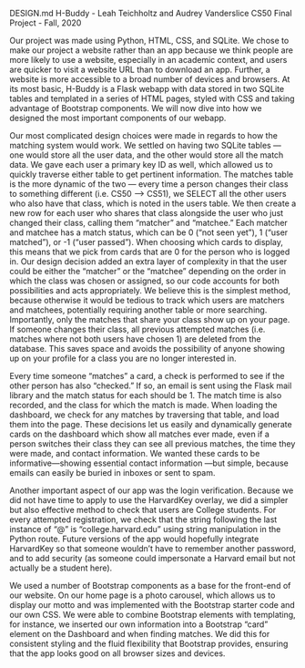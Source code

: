DESIGN.md
H-Buddy - Leah Teichholtz and Audrey Vanderslice
CS50 Final Project - Fall, 2020

Our project was made using Python, HTML, CSS, and SQLite. We chose to make our project a website rather than an app because we think
people are more likely to use a website, especially in an academic context, and users are quicker to visit a website URL than to
download an app. Further, a website is more accessible to a broad number of devices and browsers. At its most basic, H-Buddy is a
Flask webapp with data stored in two SQLite tables and templated in a series of HTML pages, styled with CSS and taking advantage of
Bootstrap components. We will now dive into how we designed the most important components of our webapp.

Our most complicated design choices were made in regards to how the matching system would work. We settled on having two SQLite
tables — one would store all the user data, and the other would store all the match data. We gave each user a primary key ID as well,
which allowed us to quickly traverse either table to get pertinent information. The matches table is the more dynamic of the
two — every time a person changes their class to something different (i.e. CS50 —> CS51), we SELECT all the other users who also have
that class, which is noted in the users table. We then create a new row for each user who shares that class alongside the user who
just changed their class, calling them “matcher” and “matchee.” Each matcher and matchee has a match status, which can be 0 (“not
seen yet”), 1 (“user matched”), or -1 (“user passed”). When choosing which cards to display, this means that we pick from cards that
are 0 for the person who is logged in. Our design decision added an extra layer of complexity in that the user could be either the
“matcher” or the “matchee” depending on the order in which the class was chosen or assigned, so our code accounts for both
possibilities and acts appropriately. We believe this is the simplest method, because otherwise it would be tedious to track which
users are matchers and matchees, potentially requiring another table or more searching. Importantly, only the matches that share your
class show up on your page. If someone changes their class, all previous attempted matches (i.e. matches where not both users have
chosen 1) are deleted from the database. This saves space and avoids the possibility of anyone showing up on your profile for a
class you are no longer interested in.

Every time someone “matches” a card, a check is performed to see if the other person has also “checked.” If so, an email is sent
using the Flask mail library and the match status for each should be 1. The match time is also recorded, and the class for which the
match is made. When loading the dashboard, we check for any matches by traversing that table, and load them into the page. These
decisions let us easily and dynamically generate cards on the dashboard which show all matches ever made, even if a person switches
their class they can see all previous matches, the time they were made, and contact information. We wanted these cards to be
informative—showing essential contact information —but simple, because emails can easily be buried in inboxes or sent to spam.

Another important aspect of our app was the login verification. Because we did not have time to apply to use the HarvardKey overlay,
we did a simpler but also effective method to check that users are College students. For every attempted registration, we check that
the string following the last instance of “@” is “college.harvard.edu” using string manipulation in the Python route. Future versions
of the app would hopefully integrate HarvardKey so that someone wouldn’t have to remember another password, and to add security
(as someone could impersonate a Harvard email but not actually be a student here).

We used a number of Bootstrap components as a base for the front-end of our website. On our home page is a photo carousel, which
allows us to display our motto and was implemented with the Bootstrap starter code and our own CSS. We were able to combine Bootstrap
elements with templating, for instance, we inserted our own information into a Bootstrap “card” element on the Dashboard and when
finding matches. We did this for consistent styling and the fluid flexibility that Bootstrap provides, ensuring that the app looks
good on all browser sizes and devices.

